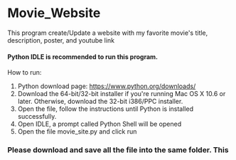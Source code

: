 # Movie_Website

This program create/Update a website with my favorite movie's title, description, poster, and youtube link

#### Python IDLE is recommended to run this program. 

How to run:
1. Python download page: https://www.python.org/downloads/
2. Download the 64-bit/32-bit installer if you're running Mac OS X 10.6 or later. Otherwise, download the 32-bit i386/PPC installer.
3. Open the file, follow the instructions until Python is installed successfully.
4. Open IDLE, a prompt called Python Shell will be opened
5. Open the file movie_site.py and click run

### Please download and save all the file into the same folder. This
